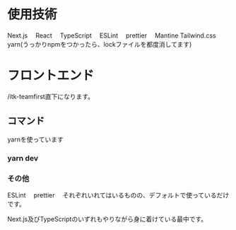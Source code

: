 # 使用技術
Next.js　
React　
TypeScript　
ESLint　
prettier　
Mantine
Tailwind.css
yarn(うっかりnpmをつかったら、lockファイルを都度消してます)

# フロントエンド
/itk-teamfirst直下になります。

## コマンド
yarnを使っています
### yarn dev

### その他
ESLint　
prettier　
それぞれいれてはいるものの、デフォルトで使っているだけです。


Next.js及びTypeScriptのいずれもやりながら身に着けている最中です。　
